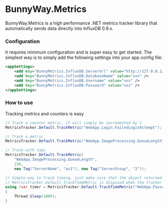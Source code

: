 # BunnyWay.Metrics
BunnyWay.Metrics is a high performance .NET metrics tracker library that automatically sends data directly into InfluxDB 0.9.x.


### Configuration
It requires minimum configuration and is super easy to get started. The simplest way is to simply add the following settings into your app config file:
```xml
<appSettings>
    <add key="BunnyMetrics.InfluxDB.ServerUrl" value="http://127.0.0.1/" />
    <add key="BunnyMetrics.InfluxDB.DatabaseName" value="xxx" />
    <add key="BunnyMetrics.InfluxDB.Username" value="xxx" />
    <add key="BunnyMetrics.InfluxDB.Password" value="xxx" />
</appSettings>
```

### How to use
Tracking metrics and counters is easy
```C#
// Track a counter metric, it will simply be incremented by 1
MetricsTracker.Default.TrackMetric("WebApp.Login.FailedLoginAttempt");

// Track a metric
MetricsTracker.Default.TrackMetric("WebApp.ImageProcessing.QueueLength", 230);

// Track with tags
MetricsTracker.Default.TrackMetric(
    "WebApp.ImageProcessing.QueueLength", 
    230, 
    new Tag("ServerName", "as1"), new Tag("ServerGroup", "2"));

// Simple way to track timing, just make sure that the object returned by 
// MetricsTracker.Default.TrackTimeMetric is disposed when the tracker should be stopped
using (var timer = MetricsTracker.Default.TrackTimeMetric("WebApp.PasswordGeneration.Time"))
{
    Thread.Sleep(1000);
}
```
